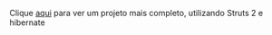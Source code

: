 
Clique [aqui](https://github.com/ejn2/Struts2-hibernate-TurmasEscolares) para ver um projeto mais completo, utilizando Struts 2 e hibernate

